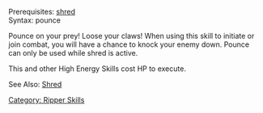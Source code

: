 Prerequisites: [shred](shred "wikilink") </br>Syntax: pounce <target>

Pounce on your prey! Loose your claws! When using this skill to initiate
or join combat, you will have a chance to knock your enemy down. Pounce
can only be used while shred is active.

This and other High Energy Skills cost HP to execute.

See Also: [Shred](Shred "wikilink")

[Category: Ripper Skills](Category:_Ripper_Skills "wikilink")
